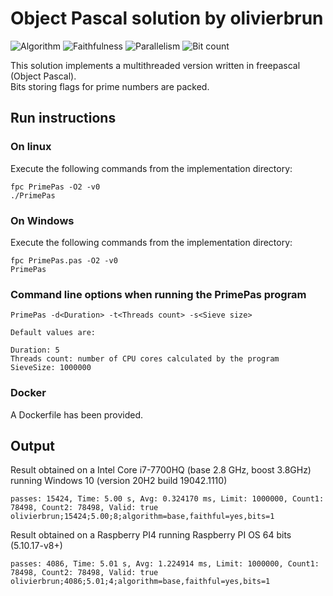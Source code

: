 # Object Pascal solution by olivierbrun

![Algorithm](https://img.shields.io/badge/Algorithm-base-green)
![Faithfulness](https://img.shields.io/badge/Faithful-yes-green)
![Parallelism](https://img.shields.io/badge/Parallel-yes-green)
![Bit count](https://img.shields.io/badge/Bits-1-green)

This solution implements a multithreaded version written in freepascal (Object Pascal).  
Bits storing flags for prime numbers are packed.  

## Run instructions

### On linux
Execute the following commands from the implementation directory:
```
fpc PrimePas -O2 -v0
./PrimePas
```
### On Windows
Execute the following commands from the implementation directory:
```
fpc PrimePas.pas -O2 -v0
PrimePas
```

### Command line options when running the PrimePas program
````
PrimePas -d<Duration> -t<Threads count> -s<Sieve size>

Default values are:

Duration: 5
Threads count: number of CPU cores calculated by the program
SieveSize: 1000000
````

### Docker
A Dockerfile has been provided.

## Output
Result obtained on a Intel Core i7-7700HQ (base 2.8 GHz, boost 3.8GHz) running Windows 10 (version 20H2 build 19042.1110)  
```
passes: 15424, Time: 5.00 s, Avg: 0.324170 ms, Limit: 1000000, Count1: 78498, Count2: 78498, Valid: true
olivierbrun;15424;5.00;8;algorithm=base,faithful=yes,bits=1
```
Result obtained on a Raspberry PI4 running Raspberry PI OS 64 bits (5.10.17-v8+) 
```
passes: 4086, Time: 5.01 s, Avg: 1.224914 ms, Limit: 1000000, Count1: 78498, Count2: 78498, Valid: true
olivierbrun;4086;5.01;4;algorithm=base,faithful=yes,bits=1
```
